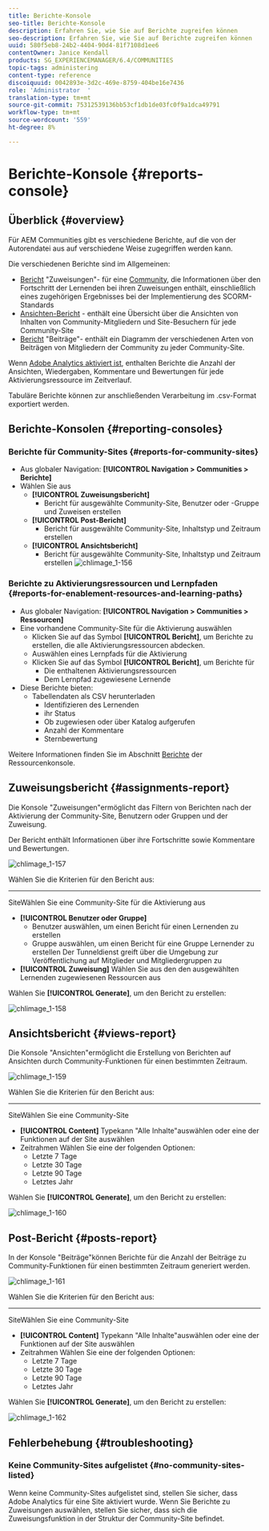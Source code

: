 ```yaml
---
title: Berichte-Konsole
seo-title: Berichte-Konsole
description: Erfahren Sie, wie Sie auf Berichte zugreifen können
seo-description: Erfahren Sie, wie Sie auf Berichte zugreifen können
uuid: 580f5eb8-24b2-4404-90d4-81f7108d1ee6
contentOwner: Janice Kendall
products: SG_EXPERIENCEMANAGER/6.4/COMMUNITIES
topic-tags: administering
content-type: reference
discoiquuid: 0042893e-3d2c-469e-8759-404be16e7436
role: 'Administrator  '
translation-type: tm+mt
source-git-commit: 75312539136bb53cf1db1de03fc0f9a1dca49791
workflow-type: tm+mt
source-wordcount: '559'
ht-degree: 8%

---
```



# Berichte-Konsole {#reports-console}

## Überblick {#overview}

Für AEM Communities gibt es verschiedene Berichte, auf die von der Autorendatei aus auf verschiedene Weise zugegriffen werden kann.

Die verschiedenen Berichte sind im Allgemeinen:

* [Bericht](#assignments-report)  &quot;Zuweisungen&quot;- für eine  [Community](overview.md#enablement-community), die Informationen über den Fortschritt der Lernenden bei ihren Zuweisungen enthält, einschließlich eines zugehörigen Ergebnisses bei der Implementierung des SCORM-Standards
* [Ansichten-Bericht](#views-report)  - enthält eine Übersicht über die Ansichten von Inhalten von Community-Mitgliedern und Site-Besuchern für jede Community-Site
* [Bericht](#posts-report)  &quot;Beiträge&quot;- enthält ein Diagramm der verschiedenen Arten von Beiträgen von Mitgliedern der Community zu jeder Community-Site.

Wenn [Adobe Analytics aktiviert ist](sites-console.md#analytics), enthalten Berichte die Anzahl der Ansichten, Wiedergaben, Kommentare und Bewertungen für jede Aktivierungsressource im Zeitverlauf.

Tabuläre Berichte können zur anschließenden Verarbeitung im .csv-Format exportiert werden.

## Berichte-Konsolen {#reporting-consoles}

### Berichte für Community-Sites {#reports-for-community-sites}

* Aus globaler Navigation: **[!UICONTROL Navigation > Communities > Berichte]**
* Wählen Sie aus
   * **[!UICONTROL Zuweisungsbericht]**
      * Bericht für ausgewählte Community-Site, Benutzer oder -Gruppe und Zuweisen erstellen
   * **[!UICONTROL Post-Bericht]**
      * Bericht für ausgewählte Community-Site, Inhaltstyp und Zeitraum erstellen
   * **[!UICONTROL Ansichtsbericht]**
      * Bericht für ausgewählte Community-Site, Inhaltstyp und Zeitraum erstellen
         ![chlimage_1-156](assets/chlimage_1-156.png)

### Berichte zu Aktivierungsressourcen und Lernpfaden {#reports-for-enablement-resources-and-learning-paths}

* Aus globaler Navigation: **[!UICONTROL Navigation > Communities > Ressourcen]**
* Eine vorhandene Community-Site für die Aktivierung auswählen
   * Klicken Sie auf das Symbol **[!UICONTROL Bericht]**, um Berichte zu erstellen, die alle Aktivierungsressourcen abdecken.
   * Auswählen eines Lernpfads für die Aktivierung
   * Klicken Sie auf das Symbol **[!UICONTROL Bericht]**, um Berichte für
      * Die enthaltenen Aktivierungsressourcen
      * Dem Lernpfad zugewiesene Lernende
* Diese Berichte bieten:
   * Tabellendaten als CSV herunterladen
      * Identifizieren des Lernenden
      * ihr Status
      * Ob zugewiesen oder über Katalog aufgerufen
      * Anzahl der Kommentare
      * Sternbewertung

Weitere Informationen finden Sie im Abschnitt [Berichte](resources.md#report) der Ressourcenkonsole.

## Zuweisungsbericht {#assignments-report}

Die Konsole &quot;Zuweisungen&quot;ermöglicht das Filtern von Berichten nach der Aktivierung der Community-Site, Benutzern oder Gruppen und der Zuweisung.

Der Bericht enthält Informationen über ihre Fortschritte sowie Kommentare und Bewertungen.

![chlimage_1-157](assets/chlimage_1-157.png)

Wählen Sie die Kriterien für den Bericht aus:

* ****
SiteWählen Sie eine Community-Site für die Aktivierung aus
* **[!UICONTROL Benutzer oder Gruppe]**
   * Benutzer auswählen, um einen Bericht für einen Lernenden zu erstellen
   * Gruppe auswählen, um einen Bericht für eine Gruppe Lernender zu erstellen
Der Tunneldienst greift über die Umgebung zur Veröffentlichung auf Mitglieder und Mitgliedergruppen zu
* **[!UICONTROL Zuweisung]**
Wählen Sie aus den den ausgewählten Lernenden zugewiesenen Ressourcen aus

Wählen Sie **[!UICONTROL Generate]**, um den Bericht zu erstellen:

![chlimage_1-158](assets/chlimage_1-158.png)

## Ansichtsbericht {#views-report}

Die Konsole &quot;Ansichten&quot;ermöglicht die Erstellung von Berichten auf Ansichten durch Community-Funktionen für einen bestimmten Zeitraum.

![chlimage_1-159](assets/chlimage_1-159.png)

Wählen Sie die Kriterien für den Bericht aus:

* ****
SiteWählen Sie eine Community-Site
* **[!UICONTROL Content]**
Typekann &quot;Alle Inhalte&quot;auswählen oder eine der Funktionen auf der Site auswählen
* Zeitrahmen
Wählen Sie eine der folgenden Optionen:
   * Letzte 7 Tage
   * Letzte 30 Tage
   * Letzte 90 Tage
   * Letztes Jahr

Wählen Sie **[!UICONTROL Generate]**, um den Bericht zu erstellen:

![chlimage_1-160](assets/chlimage_1-160.png)

## Post-Bericht {#posts-report}

In der Konsole &quot;Beiträge&quot;können Berichte für die Anzahl der Beiträge zu Community-Funktionen für einen bestimmten Zeitraum generiert werden.

![chlimage_1-161](assets/chlimage_1-161.png)

Wählen Sie die Kriterien für den Bericht aus:

* ****
SiteWählen Sie eine Community-Site
* **[!UICONTROL Content]**
Typekann &quot;Alle Inhalte&quot;auswählen oder eine der Funktionen auf der Site auswählen
* Zeitrahmen
Wählen Sie eine der folgenden Optionen:
   * Letzte 7 Tage
   * Letzte 30 Tage
   * Letzte 90 Tage
   * Letztes Jahr

Wählen Sie **[!UICONTROL Generate]**, um den Bericht zu erstellen:

![chlimage_1-162](assets/chlimage_1-162.png)

## Fehlerbehebung {#troubleshooting}

### Keine Community-Sites aufgelistet {#no-community-sites-listed}

Wenn keine Community-Sites aufgelistet sind, stellen Sie sicher, dass Adobe Analytics für eine Site aktiviert wurde. Wenn Sie Berichte zu Zuweisungen auswählen, stellen Sie sicher, dass sich die Zuweisungsfunktion in der Struktur der Community-Site befindet.
